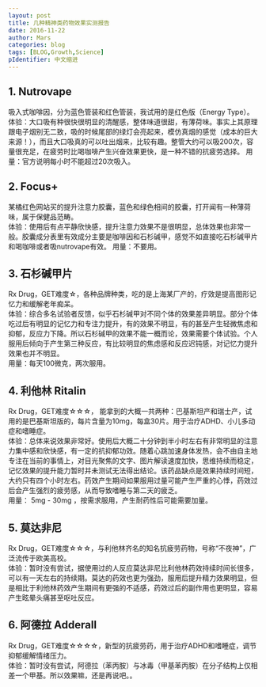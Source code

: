```yaml
---
layout: post
title: 几种精神类药物效果实测报告
date: 2016-11-22
author: Mars
categories: blog
tags: [BLOG,Growth,Science]
pIdentifier: 中文缩进
---
```


## 1. Nutrovape

吸入式咖啡因，分为蓝色管装和红色管装，我试用的是红色版（Energy Type）。
体验：大口吸有种很快很明显的清醒感，整体味道很甜，有薄荷味。事实上其原理跟电子烟别无二致，吸的时候尾部的绿灯会亮起来，模仿真烟的感觉（成本的巨大来源！），而且大口吸真的可以吐出烟来，比较有趣。整管大约可以吸200次，容量很充足，在疲劳时比喝咖啡产生兴奋效果更快，是一种不错的抗疲劳选择。
用量：官方说明每小时不能超过20次吸入。  


## 2. Focus+   

某橘红色网站买的提升注意力胶囊，蓝色和绿色相间的胶囊，打开闻有一种薄荷味，属于保健品范畴。  
体验：使用后有点平静欣快感，提升注意力效果不是很明显，总体效果也非常一般。胶囊成分表里有效成分主要是咖啡因和石杉碱甲，感觉不如直接吃石杉碱甲片和喝咖啡或者吸nutrovape有效。
用量：不要用。  

## 3. 石杉碱甲片  

Rx Drug，GET难度☆，各种品牌种类，吃的是上海某厂产的，疗效是提高图形记忆力和缓解老年痴呆。  
体验：综合多名试验者反馈，似乎石杉碱甲对不同个体的效果差异明显。部分个体吃过后有明显的记忆力和专注力提升，有的效果不明显，有的甚至产生轻微焦虑和抑郁，反应力下降。所以石杉碱甲的效果不能一概而论，效果需要个体试验。个人服用后倾向于产生第三种反应，有比较明显的焦虑感和反应迟钝感，对记忆力提升效果也并不明显。  
用量：每天100微克，两次服用。  



## 4. 利他林 Ritalin  

Rx Drug，GET难度☆☆☆， 能拿到的大概一共两种：巴基斯坦产和瑞士产，试用的是巴基斯坦版的，每片含量为10mg，每盒30片。用于治疗ADHD、小儿多动症和嗜睡症。  
体验：总体来说效果非常好。使用后大概二十分钟到半小时左右有非常明显的注意力集中感和欣快感，有一定的抗抑郁功效。随着心跳加速身体发热，会不由自主地专注在当前的事情上，对目光聚焦的文字、图片解读速度加快，思维持续而稳定，记忆效果的提升能力暂时并未测试无法得出结论。该药品缺点是效果持续时间短，大约只有四个小时左右。药效产生期间如果服用过量可能产生严重的心悸，药效过后会产生强烈的疲劳感，从而导致嗜睡与第二天的疲乏。  
用量： 5mg - 30mg ，按需求服用，产生耐药性后可能需要加量。



## 5. 莫达非尼  

Rx Drug，GET难度☆☆☆，与利他林齐名的知名抗疲劳药物，号称“不夜神”，广泛流传于欧美高校。  
体验：暂时没有尝试，据使用过的人反应莫达非尼比利他林药效持续时间长很多，可以有一天左右的持续期。莫达的药效也更为强劲，服用后提升精力效果明显，但是相比于利他林药效产生期间有更强的不适感，药效过后的副作用也更明显，容易产生眩晕头痛甚至呕吐反应。  

## 6. 阿德拉 Adderall  

Rx Drug，GET难度☆☆☆☆，新型的抗疲劳药，用于治疗ADHD和嗜睡症，调节抑郁缓解情绪压力。  
体验：暂时没有尝试，阿德拉（苯丙胺）与冰毒（甲基苯丙胺）在分子结构上仅相差一个甲基。所以效果嘛，还是再说吧。。  

